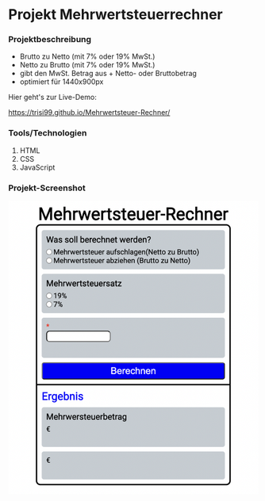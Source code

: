# Projekt Mehrwertsteuerrechner

### Projektbeschreibung

- Brutto zu Netto (mit 7% oder 19% MwSt.)
- Netto zu Brutto (mit 7% oder 19% MwSt.)
- gibt den MwSt. Betrag aus + Netto- oder Bruttobetrag
- optimiert für 1440x900px

Hier geht's zur Live-Demo:

https://trisi99.github.io/Mehrwertsteuer-Rechner/

### Tools/Technologien

1. HTML
2. CSS
3. JavaScript

### Projekt-Screenshot

![screenshot_preview](./assets/img/Bildschirmfoto%202023-10-27%20um%2016.21.03.png)
